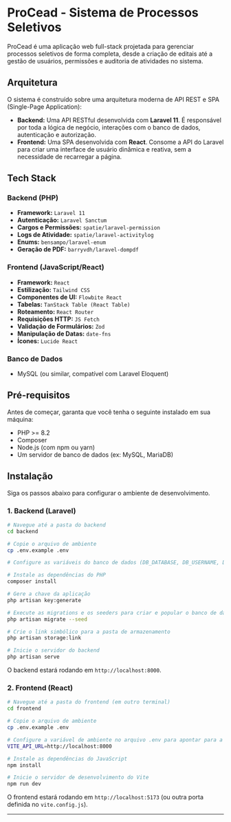 # ProCead - Sistema de Processos Seletivos

ProCead é uma aplicação web full-stack projetada para gerenciar processos seletivos de forma completa, desde a criação de editais até a gestão de usuários, permissões e auditoria de atividades no sistema.

## Arquitetura

O sistema é construído sobre uma arquitetura moderna de API REST e SPA (Single-Page Application):

  * **Backend:** Uma API RESTful desenvolvida com **Laravel 11**. É responsável por toda a lógica de negócio, interações com o banco de dados, autenticação e autorização.
  * **Frontend:** Uma SPA desenvolvida com **React**. Consome a API do Laravel para criar uma interface de usuário dinâmica e reativa, sem a necessidade de recarregar a página.

## Tech Stack

### Backend (PHP)

  * **Framework:** `Laravel 11`
  * **Autenticação:** `Laravel Sanctum`
  * **Cargos e Permissões:** `spatie/laravel-permission`
  * **Logs de Atividade:** `spatie/laravel-activitylog`
  * **Enums:** `bensampo/laravel-enum`
  * **Geração de PDF:** `barryvdh/laravel-dompdf`

### Frontend (JavaScript/React)

  * **Framework:** `React`
  * **Estilização:** `Tailwind CSS`
  * **Componentes de UI:** `Flowbite React`
  * **Tabelas:** `TanStack Table (React Table)`
  * **Roteamento:** `React Router`
  * **Requisições HTTP:** `JS Fetch`
  * **Validação de Formulários:** `Zod`
  * **Manipulação de Datas:** `date-fns`
  * **Ícones:** `Lucide React`

### Banco de Dados

  * MySQL (ou similar, compatível com Laravel Eloquent)

## Pré-requisitos

Antes de começar, garanta que você tenha o seguinte instalado em sua máquina:

  * PHP \>= 8.2
  * Composer
  * Node.js (com npm ou yarn)
  * Um servidor de banco de dados (ex: MySQL, MariaDB)

## Instalação

Siga os passos abaixo para configurar o ambiente de desenvolvimento.

### 1\. Backend (Laravel)

```bash
# Navegue até a pasta do backend
cd backend

# Copie o arquivo de ambiente
cp .env.example .env

# Configure as variáveis do banco de dados (DB_DATABASE, DB_USERNAME, DB_PASSWORD) no arquivo .env

# Instale as dependências do PHP
composer install

# Gere a chave da aplicação
php artisan key:generate

# Execute as migrations e os seeders para criar e popular o banco de dados
php artisan migrate --seed

# Crie o link simbólico para a pasta de armazenamento
php artisan storage:link

# Inicie o servidor do backend
php artisan serve
```

O backend estará rodando em `http://localhost:8000`.

### 2\. Frontend (React)

```bash
# Navegue até a pasta do frontend (em outro terminal)
cd frontend

# Copie o arquivo de ambiente
cp .env.example .env

# Configure a variável de ambiente no arquivo .env para apontar para a sua API
VITE_API_URL=http://localhost:8000

# Instale as dependências do JavaScript
npm install

# Inicie o servidor de desenvolvimento do Vite
npm run dev
```

O frontend estará rodando em `http://localhost:5173` (ou outra porta definida no `vite.config.js`).

-----